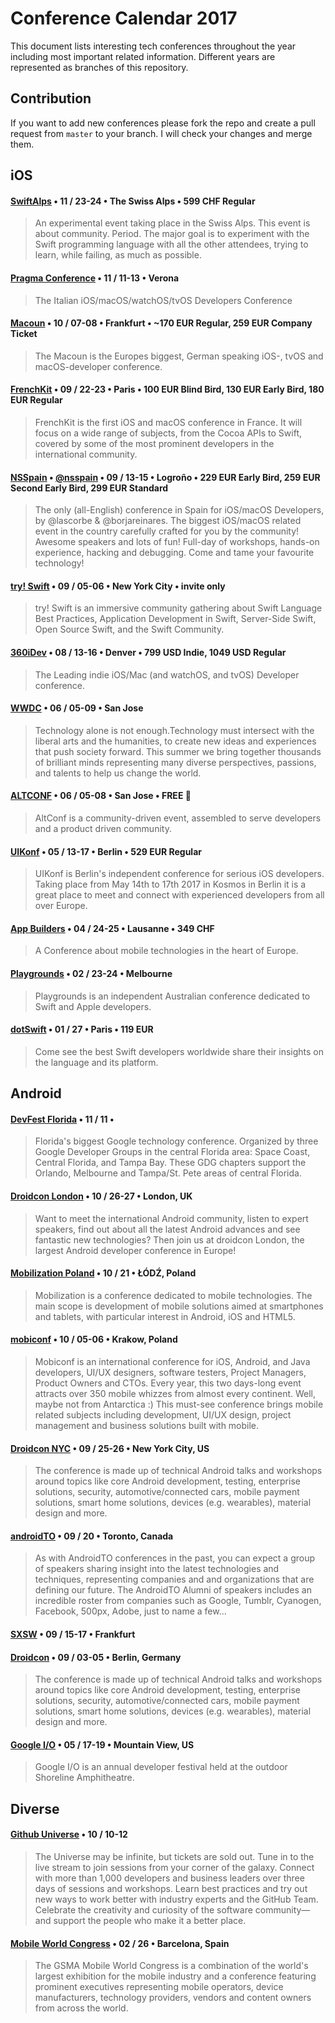 # Conference Calendar 2017
This document lists interesting tech conferences throughout the year including most important related information. Different years are represented as branches of this repository.

## Contribution
If you want to add new conferences please fork the repo and create a pull request from `master` to your branch. I will check your changes and merge them.

## iOS
#### [SwiftAlps](http://theswiftalps.com) • 11 / 23-24 • The Swiss Alps • 599 CHF Regular
> An experimental event taking place in the Swiss Alps. This event is about community. Period. The major goal is to experiment with the Swift programming language with all the other attendees, trying to learn, while failing, as much as possible.
#### [Pragma Conference](http://www.pragmaconference.com) • 11 / 11-13 • Verona
> The Italian iOS/macOS/watchOS/tvOS Developers Conference
#### [Macoun](https://macoun.de) • 10 / 07-08 • Frankfurt • ~170 EUR Regular, 259 EUR Company Ticket
> The Macoun is the Europes biggest, German speaking iOS-, tvOS and macOS-developer conference.
#### [FrenchKit](http://frenchkit.fr) • 09 / 22-23 • Paris • 100 EUR Blind Bird, 130 EUR Early Bird, 180 EUR Regular
> FrenchKit is the first iOS and macOS conference in France. It will focus on a wide range of subjects, from the Cocoa APIs to Swift, covered by some of the most prominent developers in the international community.
#### [NSSpain](https://2017.nsspain.com) • [@nsspain](https://twitter.com/nsspain) • 09 / 13-15 • Logroño • 229 EUR Early Bird, 259 EUR Second Early Bird, 299 EUR Standard
> The only (all-English) conference in Spain for iOS/macOS Developers, by @lascorbe & @borjareinares. The biggest iOS/macOS related event in the country carefully crafted for you by the community! Awesome speakers and lots of fun! Full-day of workshops, hands-on experience, hacking and debugging. Come and tame your favourite technology!
#### [try! Swift](https://www.tryswift.co/events/2017/nyc/) • 09 / 05-06 • New York City • invite only
> try! Swift is an immersive community gathering about Swift Language Best Practices, Application Development in Swift, Server-Side Swift, Open Source Swift, and the Swift Community.
#### [360iDev](http://360idev.com) • 08 / 13-16 • Denver • 799 USD Indie, 1049 USD Regular
> The Leading indie iOS/Mac (and watchOS, and tvOS) Developer conference. 
#### [WWDC](https://developer.apple.com/wwdc) • 06 / 05-09 • San Jose
> Technology alone is not enough.Technology must intersect with the liberal arts and the humanities, to create new ideas and experiences that push society forward. This summer we bring together thousands of brilliant minds representing many diverse perspectives, passions, and talents to help us change the world.
#### [ALTCONF](http://altconf.com) • 06 / 05-08 • San Jose • FREE 🤑
> AltConf is a community-driven event, assembled to serve developers and a product driven community.
#### [UIKonf](http://www.uikonf.com) • 05 / 13-17 • Berlin • 529 EUR Regular
> UIKonf is Berlin's independent conference for serious iOS developers. Taking place from May 14th to 17th 2017 in Kosmos in Berlin it is a great place to meet and connect with experienced developers from all over Europe.
#### [App Builders](https://www.appbuilders.ch) • 04 / 24-25 • Lausanne • 349 CHF
> A Conference about mobile technologies in the heart of Europe.
#### [Playgrounds](http://www.playgroundscon.com) • 02 / 23-24 • Melbourne
> Playgrounds is an independent Australian conference dedicated to Swift and Apple developers.
#### [dotSwift](https://www.dotswift.io) • 01 / 27 • Paris • 119 EUR
> Come see the best Swift developers worldwide share their insights on the language and its platform.

## Android
#### [DevFest Florida](https://devfestflorida.org) • 11 / 11 • 
> Florida's biggest Google technology conference. Organized by three Google Developer Groups in the central Florida area: Space Coast, Central Florida, and Tampa Bay. These GDG chapters support the Orlando, Melbourne and Tampa/St. Pete areas of central Florida.
#### [Droidcon London](http://uk.droidcon.com) • 10 / 26-27 • London, UK
> Want to meet the international Android community, listen to expert speakers, find out about all the latest Android advances and see fantastic new technologies? Then join us at droidcon London, the largest Android developer conference in Europe!
#### [ Mobilization Poland](http://2017.mobilization.pl) • 10 / 21 • ŁÓDŹ, Poland
> Mobilization is a conference dedicated to mobile technologies. The main scope is development of mobile solutions aimed at smartphones and tablets, with particular interest in Android, iOS and HTML5.
#### [mobiconf](https://2017.mobiconf.org) • 10 / 05-06 • Krakow, Poland
> Mobiconf is an international conference for iOS, Android, and Java developers, UI/UX designers, software testers, Project Managers, Product Owners and CTOs. Every year, this two days-long event attracts over 350 mobile whizzes from almost every continent. Well, maybe not from Antarctica :) This must-see conference brings mobile related subjects including development, UI/UX design, project management and business solutions built with mobile.
#### [Droidcon NYC](http://droidcon.nyc) • 09 / 25-26 • New York City, US
> The conference is made up of technical Android talks and workshops around topics like core Android development, testing, enterprise solutions, security, automotive/connected cars, mobile payment solutions, smart home solutions, devices (e.g. wearables), material design and more.
#### [androidTO](http://androidto.com) • 09 / 20 • Toronto, Canada
> As with AndroidTO conferences in the past, you can expect a group of speakers sharing insight into the latest technologies and techniques, representing companies and and organizations that are defining our future. The AndroidTO Alumni of speakers includes an incredible roster from companies such as Google, Tumblr, Cyanogen, Facebook, 500px, Adobe, just to name a few...
#### [SXSW]() • 09 / 15-17 •  Frankfurt
#### [Droidcon](https://droidcon.de/) • 09 / 03-05 • Berlin, Germany
> The conference is made up of technical Android talks and workshops around topics like core Android development, testing, enterprise solutions, security, automotive/connected cars, mobile payment solutions, smart home solutions, devices (e.g. wearables), material design and more.
#### [Google I/O](https://events.google.com/io/) • 05 / 17-19 • Mountain View, US
> Google I/O is an annual developer festival held at the outdoor Shoreline Amphitheatre.

## Diverse

#### [Github Universe](https://githubuniverse.com) • 10 / 10-12
> The Universe may be infinite, but tickets are sold out. Tune in to the live stream to join sessions from your corner of the galaxy. Connect with more than 1,000 developers and business leaders over three days of sessions and workshops. Learn best practices and try out new ways to work better with industry experts and the GitHub Team. Celebrate the creativity and curiosity of the software community—and support the people who make it a better place.
#### [Mobile World Congress]() • 02 / 26 • Barcelona, Spain
> The GSMA Mobile World Congress is a combination of the world's largest exhibition for the mobile industry and a conference featuring prominent executives representing mobile operators, device manufacturers, technology providers, vendors and content owners from across the world.